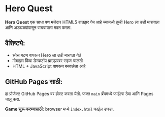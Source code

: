 
# Hero Quest

**Hero Quest** एक साधा पण मजेदार HTML5 ब्राउझर गेम आहे ज्यामध्ये तुम्ही Hero ला उडी मारायला आणि अडथळ्यांपासून वाचवायला मदत करता.

## वैशिष्ट्ये:
- स्पेस बटण वापरून Hero ला उडी मारवता येते
- मोबाइल किंवा डेस्कटॉप ब्राउझरवर सहज चालतो
- HTML + JavaScript वापरून बनवलेला आहे

## GitHub Pages साठी:
हा प्रोजेक्ट GitHub Pages वर होस्ट करता येतो. फक्त `main` ब्रँचमध्ये फाईल्स ठेवा आणि Pages चालू करा.

**Game सुरू करण्यासाठी:** browser मध्ये `index.html` फाईल उघडा.

